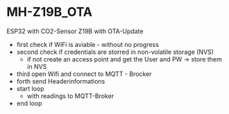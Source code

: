 # MH-Z19B_OTA
ESP32 with CO2-Sensor Z19B with OTA-Update
- first check if WiFi is aviable - without no progress
- second check if credentials are storred in non-volatile storage (NVS)
  - if not create an access point and get the User and PW -> store them in NVS
- third open Wifi and connect to MQTT - Brocker
- forth send Headerinformations 
- start loop 
  - with readings to MQTT-Broker
- end loop
